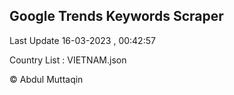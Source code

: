 

## Google Trends Keywords Scraper 
 
Last Update 16-03-2023 , 00:42:57

Country List :
VIETNAM.json



© Abdul Muttaqin 
